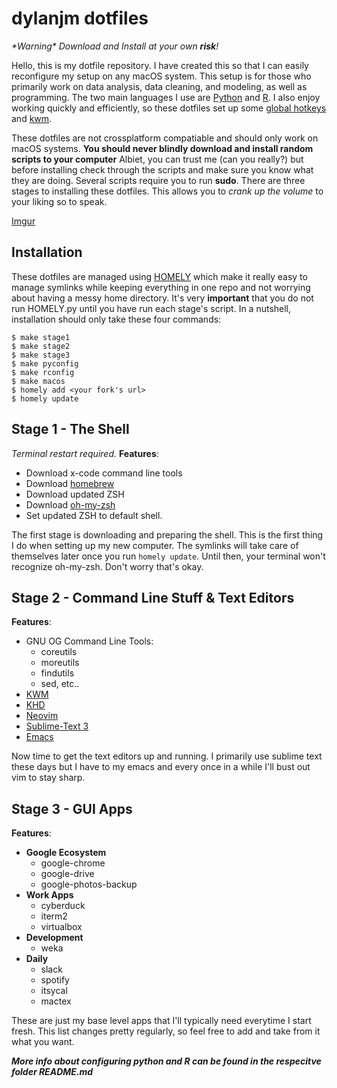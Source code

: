 # dylanjm dotfiles
_\*Warning\* Download and Install at your own **risk**!_

Hello, this is my dotfile repository. I have created this so that I can easily reconfigure my setup on any macOS system. This setup is for those who primarily work on data analysis, data cleaning, and modeling, as well as programming. The two main languages I use are [Python](https://www.python.org) and [R](https://cran.r-project.org). I also enjoy working quickly and efficiently, so these dotfiles set up some [global hotkeys](https://github.com/koekeishiya/khd) and [kwm](https://github.com/koekeishiya/kwm). 

These dotfiles are not crossplatform compatiable and should only work on macOS systems. **You should never blindly download and install random scripts to your computer** Albiet, you can trust me (can you really?) but before installing check through the scripts and make sure you know what they are doing. Several scripts require you to run **sudo**. There are three stages to installing these dotfiles. This allows you to _crank up the volume_ to your liking so to speak. 

[Imgur](https://i.imgur.com/ili08aF.jpg)

## Installation

These dotfiles are managed using [HOMELY](http://homely.readthedocs.io/en/latest/index.html) which make it really easy to manage symlinks while keeping everything in one repo and not worrying about having a messy home directory. It's very **important** that you do not run HOMELY.py until you have run each stage's script. In a nutshell, installation should only take these four commands:

```
$ make stage1
$ make stage2 
$ make stage3
$ make pyconfig
$ make rconfig
$ make macos
$ homely add <your fork's url>
$ homely update
```

## Stage 1 - The Shell
*Terminal restart required.*
**Features**:

* Download x-code command line tools  
* Download [homebrew](https://brew.sh)
* Download updated ZSH
* Download [oh-my-zsh](https://github.com/robbyrussell/oh-my-zsh)
* Set updated ZSH to default shell. 

The first stage is downloading and preparing the shell. This is the first thing I do when setting up my new computer. The symlinks will take care of themselves later once you run `homely update`. Until then, your terminal won't recognize oh-my-zsh. Don't worry that's okay.

## Stage 2 - Command Line Stuff & Text Editors
**Features**:

* GNU OG Command Line Tools:
    - coreutils
    - moreutils
    - findutils
    - sed, etc..
* [KWM](https://github.com/koekeishiya/kwm)
* [KHD](https://github.com/koekeishiya/kwm)
* [Neovim](https://neovim.io)
* [Sublime-Text 3](https://www.sublimetext.com)
* [Emacs](https://www.gnu.org/software/emacs/)

Now time to get the text editors up and running. I primarily use sublime text these days but I have to my emacs and every once in a while I'll bust out vim to stay sharp. 

## Stage 3 - GUI Apps
**Features**:

* **Google Ecosystem**
    - google-chrome
    - google-drive
    - google-photos-backup
* **Work Apps**
    - cyberduck
    - iterm2
    - virtualbox
* **Development**
    - weka
* **Daily**
    - slack
    - spotify
    - itsycal
    - mactex

These are just my base level apps that I'll typically need everytime I start fresh. This list changes pretty regularly, so feel free to add and take from it what you want. 

_**More info about configuring python and R can be found in the respecitve folder README.md**_
